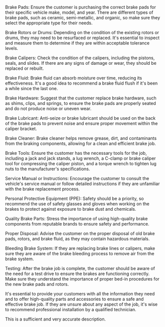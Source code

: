Brake Pads: Ensure the customer is purchasing the correct brake pads for their specific vehicle make, model, and year. There are different types of brake pads, such as ceramic, semi-metallic, and organic, so make sure they select the appropriate type for their needs.

Brake Rotors or Drums: Depending on the condition of the existing rotors or drums, they may need to be resurfaced or replaced. It's essential to inspect and measure them to determine if they are within acceptable tolerance levels.

Brake Calipers: Check the condition of the calipers, including the pistons, seals, and slides. If there are any signs of damage or wear, they should be replaced or rebuilt.

Brake Fluid: Brake fluid can absorb moisture over time, reducing its effectiveness. It's a good idea to recommend a brake fluid flush if it's been a while since the last one.

Brake Hardware: Suggest that the customer replace brake hardware, such as shims, clips, and springs, to ensure the brake pads are properly seated and do not produce noise or uneven wear.

Brake Lubricant: Anti-seize or brake lubricant should be used on the back of the brake pads to prevent noise and ensure proper movement within the caliper bracket.

Brake Cleaner: Brake cleaner helps remove grease, dirt, and contaminants from the braking components, allowing for a clean and efficient brake job.

Brake Tools: Ensure the customer has the necessary tools for the job, including a jack and jack stands, a lug wrench, a C-clamp or brake caliper tool for compressing the caliper piston, and a torque wrench to tighten lug nuts to the manufacturer's specifications.

Service Manual or Instructions: Encourage the customer to consult the vehicle's service manual or follow detailed instructions if they are unfamiliar with the brake replacement process.

Personal Protective Equipment (PPE): Safety should be a priority, so recommend the use of safety glasses and gloves when working on the brakes to protect against exposure to brake dust and chemicals.

Quality Brake Parts: Stress the importance of using high-quality brake components from reputable brands to ensure safety and performance.

Proper Disposal: Advise the customer on the proper disposal of old brake pads, rotors, and brake fluid, as they may contain hazardous materials.

Bleeding Brake System: If they are replacing brake lines or calipers, make sure they are aware of the brake bleeding process to remove air from the brake system.

Testing: After the brake job is complete, the customer should be aware of the need for a test drive to ensure the brakes are functioning correctly. Make sure they understand the importance of proper bed-in procedures for the new brake pads and rotors.

It's essential to provide your customers with all the information they need and to offer high-quality parts and accessories to ensure a safe and effective brake job. If they are unsure about any aspect of the job, it's wise to recommend professional installation by a qualified technician.

This is a sufficient and very accurate description.

